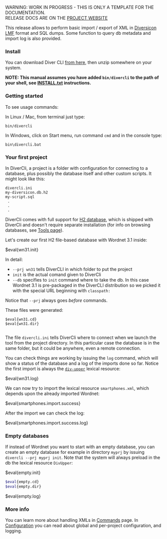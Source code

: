 <p class="josman-to-strip">
WARNING: WORK IN PROGRESS - THIS IS ONLY A TEMPLATE FOR THE DOCUMENTATION. <br/>
RELEASE DOCS ARE ON THE <a href="http://diversicon-kb.eu/manual/divercli" target="_blank">PROJECT WEBSITE</a>
</p>

This release allows to perform basic import / export of XML in <a href="http://diversicon-kb.eu/manual/diversicon-core/DiversiconLMF.html" target="_blank">Diversicon LMF</a> format and SQL dumps. Some function to query db metadata and import log is also provided.

### Install

You can download Diver CLI <a href="../releases/download/divercli-#{version}/divercli-#{version}.zip" target="_blank"> from here</a>, then unzip somewhere on your system. 

**NOTE: This manual assumes you have added `bin/divercli` to the path of your shell,
see <a href="INSTALL.txt" target="_blank">INSTALL.txt</a> instructions.**

### Getting started

To see usage commands:

In Linux / Mac, from terminal just type:

```
bin/divercli
```

In Windows, click on Start menu, run command `cmd` and in the console type:

```
bin\divercli.bat
```

### Your first project

In DiverCli, a project is a folder with configuration for connecting to a database, plus possibly the database itself and other custom scripts. It might look like this:

```
divercli.ini
my-diversicon.db.h2
my-script.sql
 . 
 .
 .

``` 

DiverCli comes with full support for <a href="http://h2database.com" target="_blank">H2 database</a>, which is shipped with DiverCli and doesn't require separate installation (for info on browsing databases, see [Tools page](Tools.md#h2)). 

Let's create our first H2 file-based database with Wordnet 3.1 inside:

$eval{wn31.init}

In detail:
 
* `--prj wn31` tells DiverCLI in which folder to put the project
* `init` is the actual comand given to DiverCli
* `--db` specifies to `init` command where to take the db. In this case Wordnet 3.1 is pre-packaged in the DiverCLI distribution so we picked it with the special URL beginning with `classpath:` 

Notice that `--prj` always goes _before_ commands. 

These files were generated:

```
$eval{wn31.cd}
$eval{wn31.dir}
        
```

The file `divercli.ini` tells DiverCli where to connect when we launch the tool from the project directory. In this particular case the database is in the same folder, but it could be anywhere, even a remote connection. 

You can check things are working by issuing the `log` command, which will show a status of the database and a log of the imports done so far. Notice the first import is always the [`div-upper`](https://github.com/diversicon-kb/diversicon-model/blob/master/src/main/resources/div-upper.xml) lexical resource:

$eval{wn31.log}

We can now try to import the lexical resource `smartphones.xml`, which depends upon the already imported Wordnet:

$eval{smartphones.import.success}

After the import we can check the log:

$eval{smartphones.import.success.log}


### Empty databases

If instead of Wordnet you want to start with an empty database, you can create an empty database for example in directory `myprj` by issuing `divercli --prj myprj init`. Note that the system will always preload in the db the lexical resource `DivUpper`:

$eval{empty.init}

```bash
$eval{empty.cd}
$eval{empty.dir}
```
$eval{empty.log}

### More info 

You can learn more about handling XMLs in [Commands](Commands.md) page. In [Configuration](Configuration.md) you can read about global and per-project configuration, and logging.


